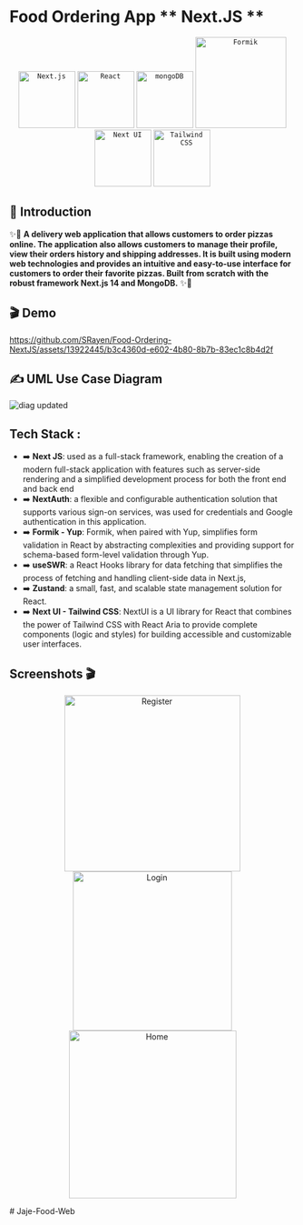 # Food Ordering App ** Next.JS **
<div align="center">
	<code><img width="100" src="https://github.com/marwin1991/profile-technology-icons/assets/136815194/5f8c622c-c217-4649-b0a9-7e0ee24bd704" alt="Next.js" title="Next.js"/></code>
  <code><img width="100" src="https://user-images.githubusercontent.com/25181517/183897015-94a058a6-b86e-4e42-a37f-bf92061753e5.png" alt="React" title="React"/></code>
	<code><img width="100" src="https://user-images.githubusercontent.com/25181517/182884177-d48a8579-2cd0-447a-b9a6-ffc7cb02560e.png" alt="mongoDB" title="mongoDB"/></code>
    <code><img width="160" src="https://miro.medium.com/v2/resize:fit:1400/1*opBgWH5AfF8dn_QzUGY5oA.png" alt="Formik" title="Formik"/></code>
	  <code><img width="100" src="https://avatars.githubusercontent.com/u/86160567?s=48&v=4" alt="Next UI" title="Next UI"/></code>
  <code><img width="100" src="https://user-images.githubusercontent.com/25181517/202896760-337261ed-ee92-4979-84c4-d4b829c7355d.png" alt="Tailwind CSS" title="Tailwind CSS"/></code>
</div>

## 📘 Introduction <a name="introduction"></a>

✨🚀 **A delivery web application that allows customers to order pizzas online. The application also allows customers to manage their profile, view their orders history and shipping addresses.
It is built using modern web technologies and provides an intuitive and easy-to-use interface for customers to order their favorite pizzas.
Built from scratch with the robust framework Next.js 14 and MongoDB.** ✨🚀

## 🎬 Demo <a name="introduction"></a>



https://github.com/SRayen/Food-Ordering-NextJS/assets/13922445/b3c4360d-e602-4b80-8b7b-83ec1c8b4d2f


 
## ✍️ UML Use Case Diagram  <a name="features"></a>
![diag updated](https://github.com/SRayen/Food-Ordering-NextJS/assets/13922445/dc1a557b-0bda-4f1f-bb04-52bfe9cffc59)

## Tech Stack :
* ➡️ **Next JS**: used as a full-stack framework, enabling the creation of a modern full-stack application with features such as server-side rendering and a simplified development process for both the front end and back end
* ➡️ **NextAuth**:  a flexible and configurable authentication solution that supports various sign-on services, was used for credentials and Google authentication in this application. 
* ➡️ **Formik - Yup**: Formik, when paired with Yup, simplifies form validation in React by abstracting complexities and providing support for schema-based form-level validation through Yup.
* ➡️ **useSWR**: a React Hooks library for data fetching that simplifies the process of fetching and handling client-side data in Next.js,
* ➡️ **Zustand**: a small, fast, and scalable state management solution for React.
* ➡️ **Next UI - Tailwind CSS**: NextUI is a UI library for React that combines the power of Tailwind CSS with React Aria to provide complete components (logic and styles) for building accessible and customizable user interfaces. 

##  Screenshots 🎬 <a name="screenshots"></a>

<div align="center">
  <img  width="310" src="https://github.com/SRayen/Food-Ordering-NextJS/assets/13922445/1d0e90d1-769e-4e08-b7f1-4e25197c5545" alt="Register">
  <img  width="280" src="https://github.com/SRayen/Food-Ordering-NextJS/assets/13922445/180f9afb-88fc-4527-a915-d28d1f249497" alt="Login">
  <img  width="295" src="https://github.com/SRayen/Food-Ordering-NextJS/assets/13922445/d8f3fca1-82ad-4f40-856f-77d4de0dd685" alt="Home">
</div>

#   J a j e - F o o d - W e b  
 